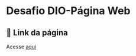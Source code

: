 # Desafio DIO-Página Web

## 📎 Link da página
  Acesse [aqui](https://agbl09.github.io/Desafio_DIO_PaginaWEB/#inicial)
